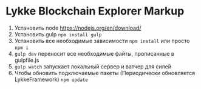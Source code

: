 # Lykke Blockchain Explorer Markup

1. Установить node https://nodejs.org/en/download/
2. Установить gulp
`npm install gulp`
3. Установить все необходимые зависимости
`npm install` или просто `npm i`
4. `gulp dev` переносит все необходимые файты, прописанные в gulpfile.js
5. `gulp watch` запускает локальный сервер и ватчер для силей
6. Чтобы обновить подключаемые пакеты (Периодически обновляется LykkeFramework)
`npm update`
